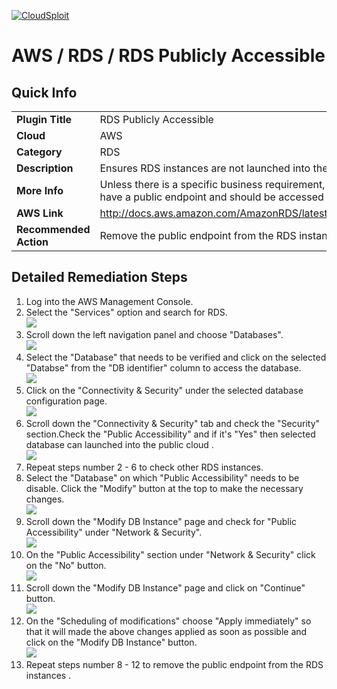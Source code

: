 [![CloudSploit](https://cloudsploit.com/img/logo-new-big-text-100.png "CloudSploit")](https://cloudsploit.com)

# AWS / RDS / RDS Publicly Accessible

## Quick Info

| | |
|-|-|
| **Plugin Title** | RDS Publicly Accessible |
| **Cloud** | AWS |
| **Category** | RDS |
| **Description** | Ensures RDS instances are not launched into the public cloud |
| **More Info** | Unless there is a specific business requirement, RDS instances should not have a public endpoint and should be accessed from within a VPC only. |
| **AWS Link** | http://docs.aws.amazon.com/AmazonRDS/latest/UserGuide/USER_VPC.html |
| **Recommended Action** | Remove the public endpoint from the RDS instance |

## Detailed Remediation Steps
1. Log into the AWS Management Console.
2. Select the "Services" option and search for RDS. </br> <img src="/resources/aws/rds/rds-publicly-accessible/step2.png"/>
3. Scroll down the left navigation panel and choose "Databases". </br> <img src="/resources/aws/rds/rds-publicly-accessible/step3.png"/>
4. Select the "Database" that needs to be verified and click on the  selected "Databse" from the "DB identifier" column to access the database.</br><img src="/resources/aws/rds/rds-publicly-accessible/step4.png"/>
5. Click on the "Connectivity & Security" under the selected database configuration page.</br><img src="/resources/aws/rds/rds-publicly-accessible/step5.png"/>
6. Scroll down the "Connectivity & Security" tab and check the "Security" section.Check the "Public Accessibility" and if it's "Yes" then selected database can launched into the public cloud .</br><img src="/resources/aws/rds/rds-publicly-accessible/step6.png"/>
7. Repeat steps number 2 - 6 to check other RDS instances. </br>
8. Select the "Database" on which "Public Accessibility" needs to be disable. Click the "Modify" button at the top to make the necessary changes.</br><img src="/resources/aws/rds/rds-publicly-accessible/step8.png"/>
9. Scroll down the "Modify DB Instance" page and check for "Public Accessibility" under "Network & Security".</br><img src="/resources/aws/rds/rds-publicly-accessible/step9.png"/>
10. On the "Public Accessibility" section under "Network & Security" click on the "No" button.</br><img src="/resources/aws/rds/rds-publicly-accessible/step10.png"/>
11. Scroll down the "Modify DB Instance" page and click on "Continue" button. </br><img src="/resources/aws/rds/rds-publicly-accessible/step11.png"/>
12. On the "Scheduling of modifications" choose "Apply immediately" so that it will made the above changes applied as soon as possible and click on the "Modify DB Instance" button. </br><img src="/resources/aws/rds/rds-publicly-accessible/step12.png"/>
13. Repeat steps number 8 - 12 to remove the public endpoint from the RDS instances .</br>
